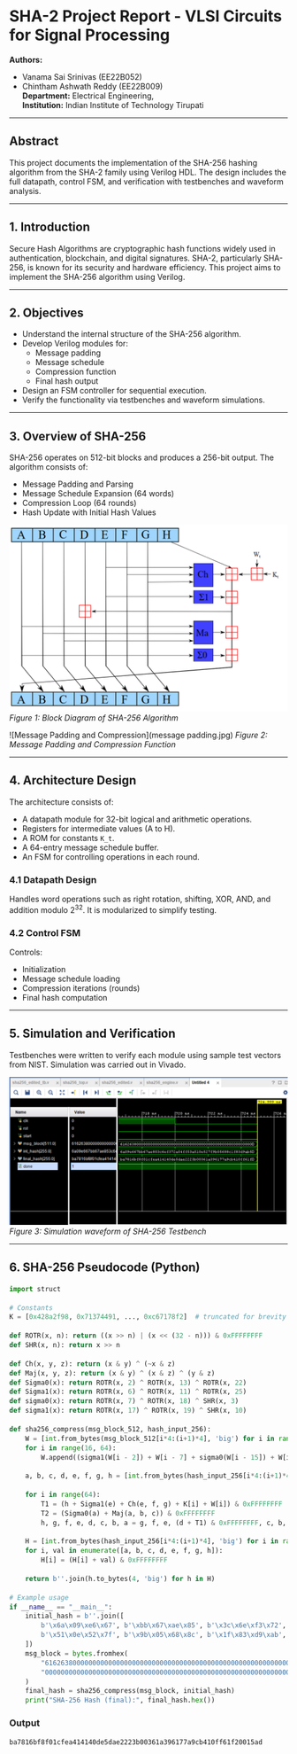 # SHA-2 Project Report - VLSI Circuits for Signal Processing

**Authors:**  
- Vanama Sai Srinivas (EE22B052)  
- Chintham Ashwath Reddy (EE22B009)  
**Department:** Electrical Engineering,  
**Institution:** Indian Institute of Technology Tirupati  

---

## Abstract

This project documents the implementation of the SHA-256 hashing algorithm from the SHA-2 family using Verilog HDL. The design includes the full datapath, control FSM, and verification with testbenches and waveform analysis.

---

## 1. Introduction

Secure Hash Algorithms are cryptographic hash functions widely used in authentication, blockchain, and digital signatures. SHA-2, particularly SHA-256, is known for its security and hardware efficiency. This project aims to implement the SHA-256 algorithm using Verilog.

---

## 2. Objectives

- Understand the internal structure of the SHA-256 algorithm.
- Develop Verilog modules for:
  - Message padding
  - Message schedule
  - Compression function
  - Final hash output
- Design an FSM controller for sequential execution.
- Verify the functionality via testbenches and waveform simulations.

---

## 3. Overview of SHA-256

SHA-256 operates on 512-bit blocks and produces a 256-bit output. The algorithm consists of:
- Message Padding and Parsing
- Message Schedule Expansion (64 words)
- Compression Loop (64 rounds)
- Hash Update with Initial Hash Values

![Block Diagram of SHA-256](sha2_block_diagram1.png)
*Figure 1: Block Diagram of SHA-256 Algorithm*

![Message Padding and Compression](message padding.jpg)
*Figure 2: Message Padding and Compression Function*

---

## 4. Architecture Design

The architecture consists of:
- A datapath module for 32-bit logical and arithmetic operations.
- Registers for intermediate values (A to H).
- A ROM for constants `K_t`.
- A 64-entry message schedule buffer.
- An FSM for controlling operations in each round.

### 4.1 Datapath Design

Handles word operations such as right rotation, shifting, XOR, AND, and addition modulo $2^{32}$. It is modularized to simplify testing.

### 4.2 Control FSM

Controls:
- Initialization
- Message schedule loading
- Compression iterations (rounds)
- Final hash computation

---

## 5. Simulation and Verification

Testbenches were written to verify each module using sample test vectors from NIST. Simulation was carried out in Vivado.

![Simulation Waveform](sha2_waveform1.png)
*Figure 3: Simulation waveform of SHA-256 Testbench*

---

## 6. SHA-256 Pseudocode (Python)

```python
import struct

# Constants
K = [0x428a2f98, 0x71374491, ..., 0xc67178f2]  # truncated for brevity

def ROTR(x, n): return ((x >> n) | (x << (32 - n))) & 0xFFFFFFFF
def SHR(x, n): return x >> n

def Ch(x, y, z): return (x & y) ^ (~x & z)
def Maj(x, y, z): return (x & y) ^ (x & z) ^ (y & z)
def Sigma0(x): return ROTR(x, 2) ^ ROTR(x, 13) ^ ROTR(x, 22)
def Sigma1(x): return ROTR(x, 6) ^ ROTR(x, 11) ^ ROTR(x, 25)
def sigma0(x): return ROTR(x, 7) ^ ROTR(x, 18) ^ SHR(x, 3)
def sigma1(x): return ROTR(x, 17) ^ ROTR(x, 19) ^ SHR(x, 10)

def sha256_compress(msg_block_512, hash_input_256):
    W = [int.from_bytes(msg_block_512[i*4:(i+1)*4], 'big') for i in range(16)]
    for i in range(16, 64):
        W.append((sigma1(W[i - 2]) + W[i - 7] + sigma0(W[i - 15]) + W[i - 16]) & 0xFFFFFFFF)

    a, b, c, d, e, f, g, h = [int.from_bytes(hash_input_256[i*4:(i+1)*4], 'big') for i in range(8)]

    for i in range(64):
        T1 = (h + Sigma1(e) + Ch(e, f, g) + K[i] + W[i]) & 0xFFFFFFFF
        T2 = (Sigma0(a) + Maj(a, b, c)) & 0xFFFFFFFF
        h, g, f, e, d, c, b, a = g, f, e, (d + T1) & 0xFFFFFFFF, c, b, a, (T1 + T2) & 0xFFFFFFFF

    H = [int.from_bytes(hash_input_256[i*4:(i+1)*4], 'big') for i in range(8)]
    for i, val in enumerate([a, b, c, d, e, f, g, h]):
        H[i] = (H[i] + val) & 0xFFFFFFFF

    return b''.join(h.to_bytes(4, 'big') for h in H)

# Example usage
if __name__ == "__main__":
    initial_hash = b''.join([
        b'\x6a\x09\xe6\x67', b'\xbb\x67\xae\x85', b'\x3c\x6e\xf3\x72', b'\xa5\x4f\xf5\x3a',
        b'\x51\x0e\x52\x7f', b'\x9b\x05\x68\x8c', b'\x1f\x83\xd9\xab', b'\x5b\xe0\xcd\x19'
    ])
    msg_block = bytes.fromhex(
        "6162638000000000000000000000000000000000000000000000000000000000"
        "0000000000000000000000000000000000000000000000000000000000000018"
    )
    final_hash = sha256_compress(msg_block, initial_hash)
    print("SHA-256 Hash (final):", final_hash.hex())
```
### Output
```python
ba7816bf8f01cfea414140de5dae2223b00361a396177a9cb410ff61f20015ad
```
